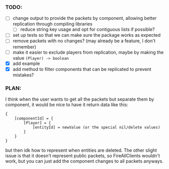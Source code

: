 ### TODO:
- [ ] change output to provide the packets by component, allowing better replication through compiling libraries
    - [ ] reduce string key usage and opt for contiguous lists if possible?
- [ ] set up tests so that we can make sure the package works as expected
- [ ] remove packets with no changes? (may already be a feature, I don't remember)
- [ ] make it easier to exclude players from replication, maybe by making the value `(Player) -> boolean`
- [x] add example
- [x] add method to filter components that can be replicated to prevent mistakes?

### PLAN:
I think when the user wants to get all the packets but separate them by component, it would be nice to have it return data like this:
```luau
{
    [componentId] = {
        [Player] = {
            [entityId] = newValue (or the special nil/delete values)
        }
    }
}
```
but then idk how to represent when entities are deleted. The other slight issue is that it doesn't represent public packets, so FireAllClients wouldn't work, but you can just add the component changes to all packets anyways.
